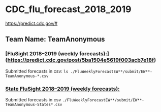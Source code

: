 # CDC_flu_forecast_2018_2019
https://predict.cdc.gov/#

## Team Name: TeamAnonymous
### [FluSight 2018–2019 (weekly forecasts):] (https://predict.cdc.gov/post/5ba1504e5619f003acb7e18f)
Submitted forecasts in csv: `ls ./FluWeeklyForecastEW**/submit/EW**-TeamAnonymous-*.csv` 

### [State FluSight 2018–2019 (weekly forecasts):](https://predict.cdc.gov/post/5ba5389fa983f303b832726b)
Submitted forecasts in csv `./FluWeeklyForecastEW**/submit/EW**-TeamAnonymous-States*.csv`

